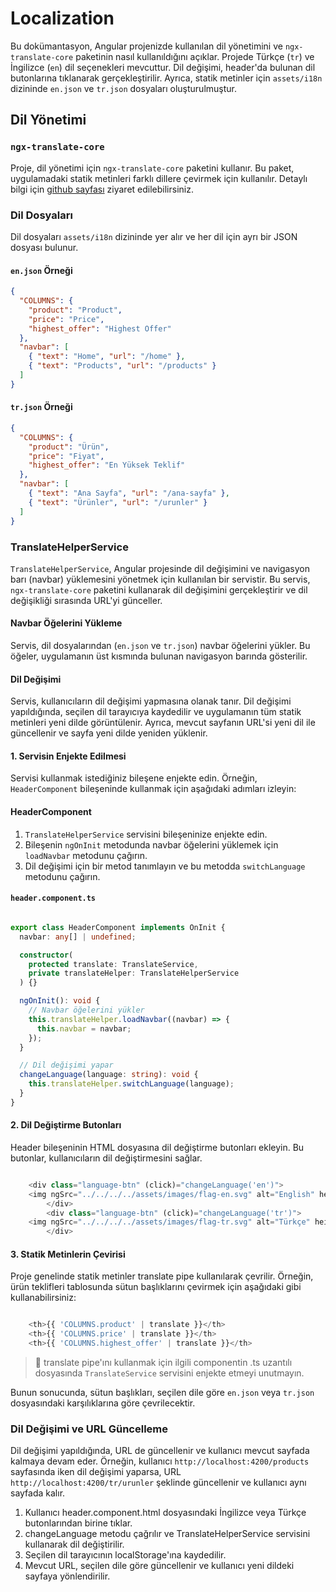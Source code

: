 # Localization

Bu dokümantasyon, Angular projenizde kullanılan dil yönetimini ve `ngx-translate-core` paketinin nasıl kullanıldığını açıklar. Projede Türkçe (`tr`) ve İngilizce (`en`) dil seçenekleri mevcuttur. Dil değişimi, header'da bulunan dil butonlarına tıklanarak gerçekleştirilir. Ayrıca, statik metinler için `assets/i18n` dizininde `en.json` ve `tr.json` dosyaları oluşturulmuştur.

## Dil Yönetimi

### `ngx-translate-core`
Proje, dil yönetimi için `ngx-translate-core` paketini kullanır. Bu paket, uygulamadaki statik metinleri farklı dillere çevirmek için kullanılır. Detaylı bilgi için [github sayfası](https://github.com/ngx-translate/core) ziyaret edilebilirsiniz.

### Dil Dosyaları
Dil dosyaları `assets/i18n` dizininde yer alır ve her dil için ayrı bir JSON dosyası bulunur.

#### `en.json` Örneği
```json
{
  "COLUMNS": {
    "product": "Product",
    "price": "Price",
    "highest_offer": "Highest Offer"
  },
  "navbar": [
    { "text": "Home", "url": "/home" },
    { "text": "Products", "url": "/products" }
  ]
}
```
#### `tr.json` Örneği
```json
{
  "COLUMNS": {
    "product": "Ürün",
    "price": "Fiyat",
    "highest_offer": "En Yüksek Teklif"
  },
  "navbar": [
    { "text": "Ana Sayfa", "url": "/ana-sayfa" },
    { "text": "Ürünler", "url": "/urunler" }
  ]
}
```
### TranslateHelperService
`TranslateHelperService`, Angular projesinde dil değişimini ve navigasyon barı (navbar) yüklemesini yönetmek için kullanılan bir servistir. Bu servis, `ngx-translate-core` paketini kullanarak dil değişimini gerçekleştirir ve dil değişikliği sırasında URL'yi günceller.
#### Navbar Öğelerini Yükleme
Servis, dil dosyalarından (`en.json` ve `tr.json`) navbar öğelerini yükler. Bu öğeler, uygulamanın üst kısmında bulunan navigasyon barında gösterilir.

#### Dil Değişimi
Servis, kullanıcıların dil değişimi yapmasına olanak tanır. Dil değişimi yapıldığında, seçilen dil tarayıcıya kaydedilir ve uygulamanın tüm statik metinleri yeni dilde görüntülenir. Ayrıca, mevcut sayfanın URL'si yeni dil ile güncellenir ve sayfa yeni dilde yeniden yüklenir.

#### 1. Servisin Enjekte Edilmesi
Servisi kullanmak istediğiniz bileşene enjekte edin. Örneğin, `HeaderComponent` bileşeninde kullanmak için aşağıdaki adımları izleyin:

#### HeaderComponent

1. `TranslateHelperService` servisini bileşeninize enjekte edin.
2. Bileşenin `ngOnInit` metodunda navbar öğelerini yüklemek için `loadNavbar` metodunu çağırın.
3. Dil değişimi için bir metod tanımlayın ve bu metodda `switchLanguage` metodunu çağırın.

#### `header.component.ts`

```typescript title="header.component.ts"

export class HeaderComponent implements OnInit {
  navbar: any[] | undefined;

  constructor(
    protected translate: TranslateService,
    private translateHelper: TranslateHelperService
  ) {}

  ngOnInit(): void {
    // Navbar öğelerini yükler
    this.translateHelper.loadNavbar((navbar) => {
      this.navbar = navbar;
    });
  }

  // Dil değişimi yapar
  changeLanguage(language: string): void {
    this.translateHelper.switchLanguage(language);
  }
}
```
#### 2. Dil Değiştirme Butonları
Header bileşeninin HTML dosyasına dil değiştirme butonları ekleyin. Bu butonlar, kullanıcıların dil değiştirmesini sağlar.

```typescript title="header.component.html"

    <div class="language-btn" (click)="changeLanguage('en')">
    <img ngSrc="../../../../assets/images/flag-en.svg" alt="English" height="30" width="30">
        </div>
        <div class="language-btn" (click)="changeLanguage('tr')">
    <img ngSrc="../../../../assets/images/flag-tr.svg" alt="Türkçe" height="30" width="30">
        </div>

```
#### 3. Statik Metinlerin Çevirisi
Proje genelinde statik metinler translate pipe kullanılarak çevrilir. Örneğin, ürün teklifleri tablosunda sütun başlıklarını çevirmek için aşağıdaki gibi kullanabilirsiniz:

```typescript title="product-offers-table.component.html"

    <th>{{ 'COLUMNS.product' | translate }}</th>
    <th>{{ 'COLUMNS.price' | translate }}</th>
    <th>{{ 'COLUMNS.highest_offer' | translate }}</th>

```
>
>  📢 translate pipe'ını kullanmak için ilgili componentin .ts uzantılı dosyasında `TranslateService` servisini enjekte etmeyi unutmayın.

Bunun sonucunda, sütun başlıkları, seçilen dile göre `en.json` veya `tr.json` dosyasındaki karşılıklarına göre çevrilecektir.

### Dil Değişimi ve URL Güncelleme
Dil değişimi yapıldığında, URL de güncellenir ve kullanıcı mevcut sayfada kalmaya devam eder. Örneğin, kullanıcı `http://localhost:4200/products` sayfasında iken dil değişimi yaparsa, URL `http://localhost:4200/tr/urunler` şeklinde güncellenir ve kullanıcı aynı sayfada kalır.

1. Kullanıcı header.component.html dosyasındaki İngilizce veya Türkçe butonlarından birine tıklar.
2. changeLanguage metodu çağrılır ve TranslateHelperService servisini kullanarak dil değiştirilir.
3. Seçilen dil tarayıcının localStorage'ına kaydedilir.
4. Mevcut URL, seçilen dile göre güncellenir ve kullanıcı yeni dildeki sayfaya yönlendirilir.